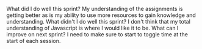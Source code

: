 What did I do well this sprint? My understanding of the assignments is getting better as is my ability to use more resources to gain knowledge and understanding.
What didn't I do well this sprint? I don't think that my total understanding of Javascript is where I would like it to be.
What can I improve on next sprint? I need to make sure to start to toggle time at the start of each session.

